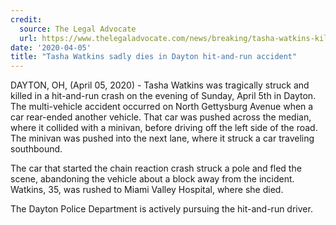 ```yaml
---
credit:
  source: The Legal Advocate
  url: https://www.thelegaladvocate.com/news/breaking/tasha-watkins-killed-hit-and-run-crash-north-gettysburg-avenue-dayton
date: '2020-04-05'
title: "Tasha Watkins sadly dies in Dayton hit-and-run accident"
---
```

DAYTON, OH, (April 05, 2020) - Tasha Watkins was tragically struck and killed in a hit-and-run crash on the evening of Sunday, April 5th in Dayton.
The multi-vehicle accident occurred on North Gettysburg Avenue when a car rear-ended another vehicle. That car was pushed across the median, where it collided with a minivan, before driving off the left side of the road. The minivan was pushed into the next lane, where it struck a car traveling southbound.

The car that started the chain reaction crash struck a pole and fled the scene, abandoning the vehicle about a block away from the incident. Watkins, 35, was rushed to Miami Valley Hospital, where she died. 

The Dayton Police Department is actively pursuing the hit-and-run driver.
